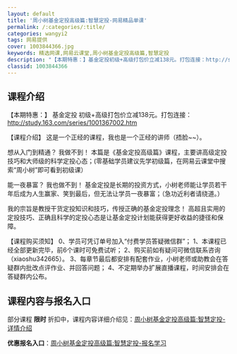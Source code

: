 ```yaml
---
layout: default
title: '周小树基金定投高级篇:智慧定投-网易精品单课'
permalink: /:categories/:title/
categories: wangyi2
tags: 网易提供
cover: 1003844366.jpg
keywords: 精选网课,网易云课堂,周小树基金定投高级篇,智慧定投
description: "【本期特惠：】基金定投初级+高级打包价立减138元。打包连接：http://study.163.com/series/1001367002.htm【课程介绍】这是一个正经的课程，我也是一个正"
classid: 1003844366
---
```


## 课程介绍

【本期特惠：】
基金定投 初级+高级打包价立减138元。打包连接：http://study.163.com/series/1001367002.htm


【课程介绍】
这是一个正经的课程，我也是一个正经的讲师（捂脸~~）。

想从入门到精通？  我做不到！
本篇是《基金定投高级篇》课程，主要讲高级定投技巧和大师级的科学定投心态；(零基础学员建议先学初级篇，在网易云课堂中搜索“周小树”即可看到初级课）

能一夜暴富？  我也做不到！
基金定投是长期的投资方式，小树老师能让学员若干年后成为人生赢家、笑到最后，但无法让学员一夜暴富；（急功近利者请绕道。）

我的宗旨是教授干货定投知识和技巧，传授正确的基金定投理念！
高超且实用的定投技巧、正确且科学的定投心态是让基金定投计划能获得更好收益的捷径和保障。

【课程购买须知】
0、学员可凭订单号加入“付费学员答疑微信群”；
1、本课程已经全部更新完毕，前6个课时可免费试听；
2、购买前如有疑问可微信联系咨询（xiaoshu342665）。
3、每章节最后都安排有配套作业，小树老师或助教会在答疑群内批改点评作业、并回答问题；
4、不定期举办扩展直播课程，时间安排会在答疑群内公布。

## 课程内容与报名入口

部分课程 **限时** 折扣中，课程内容详细介绍见：[周小树基金定投高级篇:智慧定投-详情介绍](https://study.163.com/course/introduction/1003844366.htm?share=1&shareId=1025206652&utm_campaign=share&utm_medium=iphoneShare&utm_source=&utm_u=1025206652)

**优惠报名入口**：[周小树基金定投高级篇:智慧定投-报名学习](https://study.163.com/course/introduction/1003844366.htm?share=1&shareId=1025206652&utm_campaign=share&utm_medium=iphoneShare&utm_source=&utm_u=1025206652)

